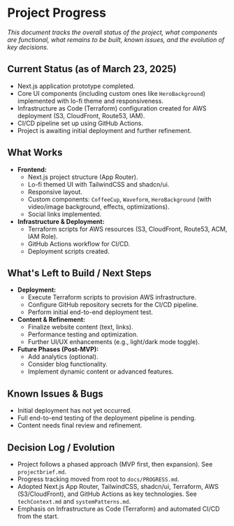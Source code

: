 # Project Progress

*This document tracks the overall status of the project, what components are functional, what remains to be built, known issues, and the evolution of key decisions.*

## Current Status (as of March 23, 2025)

*   Next.js application prototype completed.
*   Core UI components (including custom ones like `HeroBackground`) implemented with lo-fi theme and responsiveness.
*   Infrastructure as Code (Terraform) configuration created for AWS deployment (S3, CloudFront, Route53, IAM).
*   CI/CD pipeline set up using GitHub Actions.
*   Project is awaiting initial deployment and further refinement.

## What Works

*   **Frontend:**
    *   Next.js project structure (App Router).
    *   Lo-fi themed UI with TailwindCSS and shadcn/ui.
    *   Responsive layout.
    *   Custom components: `CoffeeCup`, `Waveform`, `HeroBackground` (with video/image background, effects, optimizations).
    *   Social links implemented.
*   **Infrastructure & Deployment:**
    *   Terraform scripts for AWS resources (S3, CloudFront, Route53, ACM, IAM Role).
    *   GitHub Actions workflow for CI/CD.
    *   Deployment scripts created.

## What's Left to Build / Next Steps

*   **Deployment:**
    *   Execute Terraform scripts to provision AWS infrastructure.
    *   Configure GitHub repository secrets for the CI/CD pipeline.
    *   Perform initial end-to-end deployment test.
*   **Content & Refinement:**
    *   Finalize website content (text, links).
    *   Performance testing and optimization.
    *   Further UI/UX enhancements (e.g., light/dark mode toggle).
*   **Future Phases (Post-MVP):**
    *   Add analytics (optional).
    *   Consider blog functionality.
    *   Implement dynamic content or advanced features.

## Known Issues & Bugs

*   Initial deployment has not yet occurred.
*   Full end-to-end testing of the deployment pipeline is pending.
*   Content needs final review and refinement.

## Decision Log / Evolution

*   Project follows a phased approach (MVP first, then expansion). See `projectbrief.md`.
*   Progress tracking moved from root to `docs/PROGRESS.md`.
*   Adopted Next.js App Router, TailwindCSS, shadcn/ui, Terraform, AWS (S3/CloudFront), and GitHub Actions as key technologies. See `techContext.md` and `systemPatterns.md`.
*   Emphasis on Infrastructure as Code (Terraform) and automated CI/CD from the start.
